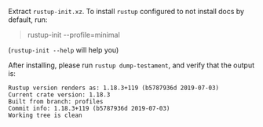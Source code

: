 Extract `rustup-init.xz`. To install `rustup` configured to not install docs by
default, run:

> rustup-init --profile=minimal

(`rustup-init --help` will help you)

After installing, please run `rustup dump-testament`, and verify that the output is:

```
Rustup version renders as: 1.18.3+119 (b5787936d 2019-07-03)
Current crate version: 1.18.3
Built from branch: profiles
Commit info: 1.18.3+119 (b5787936d 2019-07-03)
Working tree is clean
```
